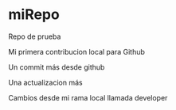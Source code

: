 # miRepo
Repo de prueba

Mi primera contribucion local para Github


Un commit más desde github


Una actualizacion más


Cambios desde mi rama local llamada developer
